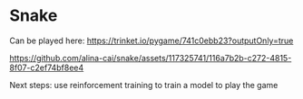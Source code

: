 # Snake

Can be played here: https://trinket.io/pygame/741c0ebb23?outputOnly=true

https://github.com/alina-cai/snake/assets/117325741/116a7b2b-c272-4815-8f07-c2ef74bf8ee4

Next steps: use reinforcement training to train a model to play the game
